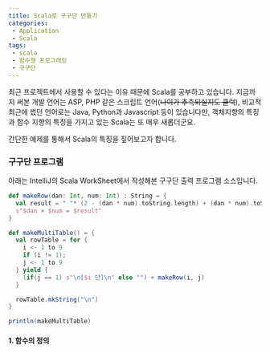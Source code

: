 ```yaml
---
title: Scala로 구구단 만들기
categories:
 - Application
 - Scala
tags:
 - scala
 - 함수형 프로그래밍
 - 구구단
---
```


최근 프로젝트에서 사용할 수 있다는 이유 때문에 Scala를 공부하고 있습니다. 지금까지 써본 개발 언어는 ASP, PHP 같은 스크립트 언어(~~나이가 추측되실지도 쿨럭~~), 비교적 최근에 썼던 언어로는 Java, Python과 Javascript 등이 있습니다만, 객체지향의 특징과 함수 지향의 특징을 가지고 있는 Scala는 또 매우 새롭더군요. 

간단한 예제를 통해서 Scala의 특징을 짚어보고자 합니다.

### 구구단 프로그램

아래는 IntelliJ의 Scala WorkSheet에서 작성해본 구구단 출력 프로그램 소스입니다.

```scala
def makeRow(dan: Int, num: Int) : String = {
  val result = " "* (2 - (dan * num).toString.length) + (dan * num).toString
  s"$dan × $num = $result"
}

def makeMultiTable() = {
  val rowTable = for {
    i <- 1 to 9
    if (i != 1);
    j <- 1 to 9
  } yield {
    (if(j == 1) s"\n[$i 단]\n" else "") + makeRow(i, j)
  }

  rowTable.mkString("\n")
}

println(makeMultiTable)
```

#### 1. 함수의 정의

